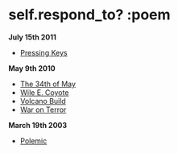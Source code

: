 # self.respond_to? :poem

__July 15th 2011__

* [Pressing Keys](poetry/blob/master/poems/pressing_keys.markdown)

__May 9th 2010__

* [The 34th of May](poetry/blob/master/poems/34th_of_may.markdown)
* [Wile E. Coyote](poetry/blob/master/poems/wile_e_coyote.markdown)
* [Volcano Build](poetry/blob/master/poems/volcano_build.markdown)
* [War on Terror](poetry/blob/master/poems/war_on_terror.markdown)

__March 19th 2003__

* [Polemic](poetry/blob/master/poems/polemic.markdown)
